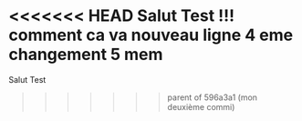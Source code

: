 <<<<<<< HEAD
Salut Test !!!
comment ca va 
nouveau ligne
4 eme changement
5 mem
=======
Salut Test
>>>>>>> parent of 596a3a1 (mon deuxième commi)
